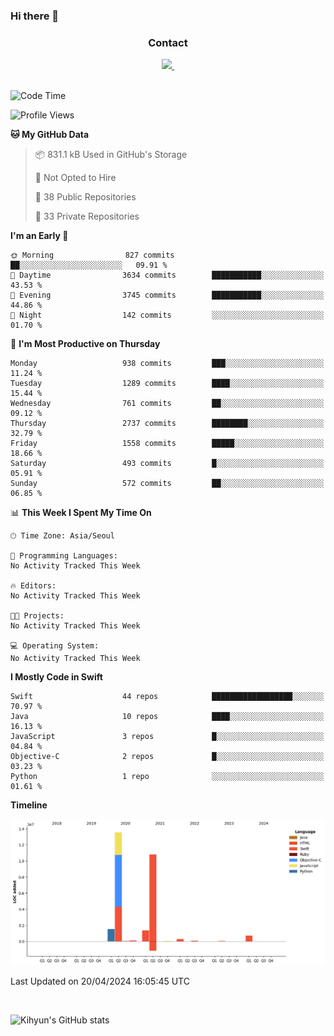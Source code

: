 ### Hi there 👋

<!--
**Key5771/Key5771** is a ✨ _special_ ✨ repository because its `README.md` (this file) appears on your GitHub profile.

Here are some ideas to get you started:

- 🔭 I’m currently working on ...
- 🌱 I’m currently learning ...
- 👯 I’m looking to collaborate on ...
- 🤔 I’m looking for help with ...
- 💬 Ask me about ...
- 📫 How to reach me: ...
- 😄 Pronouns: ...
- ⚡ Fun fact: ...
-->

<h3 align="center">Contact</h3>
<div align="center">
  <a href="mailto:ksj57715@gmail.com">
    <img
      src="https://img.shields.io/badge/ksj57715@gmail.com-D14836?style=for-the-badge&logo=gmail&logoColor=white"/>&nbsp
  </a>
</div>

<br>

<!--START_SECTION:waka-->
![Code Time](http://img.shields.io/badge/Code%20Time-0%20secs-blue)

![Profile Views](http://img.shields.io/badge/Profile%20Views-62-blue)

**🐱 My GitHub Data** 

> 📦 831.1 kB Used in GitHub's Storage 
 > 
> 🚫 Not Opted to Hire
 > 
> 📜 38 Public Repositories 
 > 
> 🔑 33 Private Repositories 
 > 
**I'm an Early 🐤** 

```text
🌞 Morning                827 commits         ██░░░░░░░░░░░░░░░░░░░░░░░   09.91 % 
🌆 Daytime                3634 commits        ███████████░░░░░░░░░░░░░░   43.53 % 
🌃 Evening                3745 commits        ███████████░░░░░░░░░░░░░░   44.86 % 
🌙 Night                  142 commits         ░░░░░░░░░░░░░░░░░░░░░░░░░   01.70 % 
```
📅 **I'm Most Productive on Thursday** 

```text
Monday                   938 commits         ███░░░░░░░░░░░░░░░░░░░░░░   11.24 % 
Tuesday                  1289 commits        ████░░░░░░░░░░░░░░░░░░░░░   15.44 % 
Wednesday                761 commits         ██░░░░░░░░░░░░░░░░░░░░░░░   09.12 % 
Thursday                 2737 commits        ████████░░░░░░░░░░░░░░░░░   32.79 % 
Friday                   1558 commits        █████░░░░░░░░░░░░░░░░░░░░   18.66 % 
Saturday                 493 commits         █░░░░░░░░░░░░░░░░░░░░░░░░   05.91 % 
Sunday                   572 commits         ██░░░░░░░░░░░░░░░░░░░░░░░   06.85 % 
```


📊 **This Week I Spent My Time On** 

```text
🕑︎ Time Zone: Asia/Seoul

💬 Programming Languages: 
No Activity Tracked This Week

🔥 Editors: 
No Activity Tracked This Week

🐱‍💻 Projects: 
No Activity Tracked This Week

💻 Operating System: 
No Activity Tracked This Week
```

**I Mostly Code in Swift** 

```text
Swift                    44 repos            ██████████████████░░░░░░░   70.97 % 
Java                     10 repos            ████░░░░░░░░░░░░░░░░░░░░░   16.13 % 
JavaScript               3 repos             █░░░░░░░░░░░░░░░░░░░░░░░░   04.84 % 
Objective-C              2 repos             █░░░░░░░░░░░░░░░░░░░░░░░░   03.23 % 
Python                   1 repo              ░░░░░░░░░░░░░░░░░░░░░░░░░   01.61 % 
```



**Timeline**

![Lines of Code chart](https://raw.githubusercontent.com/Key5771/Key5771/main/assets/bar_graph.png)


 Last Updated on 20/04/2024 16:05:45 UTC
<!--END_SECTION:waka-->

<br>


![Kihyun's GitHub stats](https://github-readme-stats.vercel.app/api?username=key5771&show_icons=true&theme=radical)